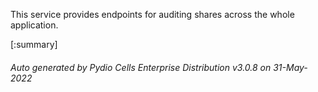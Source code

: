 






This service provides endpoints for auditing shares across the whole application.

[:summary]

###### Auto generated by Pydio Cells Enterprise Distribution v3.0.8 on 31-May-2022

